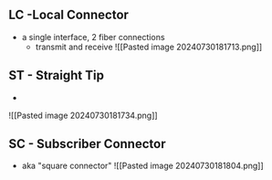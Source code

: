 ## LC -Local Connector
- a single interface, 2 fiber connections
	- transmit and receive
	![[Pasted image 20240730181713.png]]

## ST - Straight Tip
- 
![[Pasted image 20240730181734.png]]

## SC - Subscriber Connector
- aka "square connector" ![[Pasted image 20240730181804.png]]